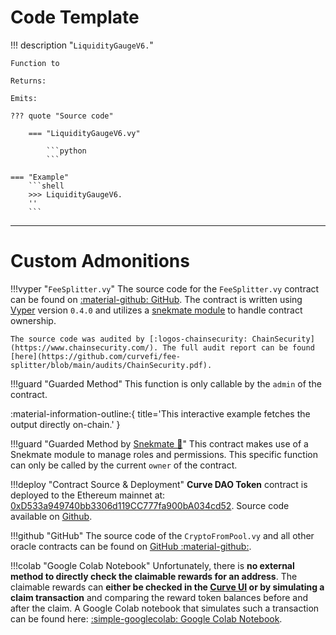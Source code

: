 # **Code Template**

!!! description "`LiquidityGaugeV6.`"

    Function to

    Returns:

    Emits:

    ??? quote "Source code"

        === "LiquidityGaugeV6.vy"

            ```python
            ```

    === "Example"
        ```shell
        >>> LiquidityGaugeV6.
        ''
        ```


---


# **Custom Admonitions**

!!!vyper "`FeeSplitter.vy`"
    The source code for the `FeeSplitter.vy` contract can be found on [:material-github: GitHub](https://github.com/curvefi/fee-splitter/blob/main/contracts/FeeSplitter.vy). The contract is written using [Vyper](https://github.com/vyperlang/vyper) version `0.4.0` and utilizes a [snekmate module](https://github.com/pcaversaccio/snekmate/blob/main/src/snekmate/auth/ownable.vy) to handle contract ownership.

    The source code was audited by [:logos-chainsecurity: ChainSecurity](https://www.chainsecurity.com/). The full audit report can be found [here](https://github.com/curvefi/fee-splitter/blob/main/audits/ChainSecurity.pdf).


!!!guard "Guarded Method"
    This function is only callable by the `admin` of the contract.


:material-information-outline:{ title='This interactive example fetches the output directly on-chain.' }




!!!guard "Guarded Method by [Snekmate 🐍](https://github.com/pcaversaccio/snekmate)"
    This contract makes use of a Snekmate module to manage roles and permissions. This specific function can only be called by the current `owner` of the contract.


!!!deploy "Contract Source & Deployment"
    **Curve DAO Token** contract is deployed to the Ethereum mainnet at: [0xD533a949740bb3306d119CC777fa900bA034cd52](https://etherscan.io/address/0xD533a949740bb3306d119CC777fa900bA034cd52#code).
    Source code available on [Github](https://github.com/curvefi/curve-dao-contracts/blob/567927551903f71ce5a73049e077be87111963cc/contracts/ERC20CRV.vy).


!!!github "GitHub"
    The source code of the `CryptoFromPool.vy` and all other oracle contracts can be found on [GitHub :material-github:](https://github.com/curvefi/curve-stablecoin/blob/lending/contracts/price_oracles/).


!!!colab "Google Colab Notebook"
    Unfortunately, there is **no external method to directly check the claimable rewards for an address**. The claimable rewards can **either be checked in the [Curve UI](https://curve.finance/#/ethereum/dashboard) or by simulating a claim transaction** and comparing the reward token balances before and after the claim. A Google Colab notebook that simulates such a transaction can be found here: [:simple-googlecolab: Google Colab Notebook](https://colab.research.google.com/drive/198uCIg10fT56q5nhMwlgVV13bmHOwNMm?usp=sharing).
